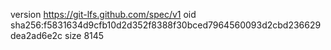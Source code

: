 version https://git-lfs.github.com/spec/v1
oid sha256:f5831634d9cfb10d2d352f8388f30bced7964560093d2cbd236629dea2ad6e2c
size 8145

